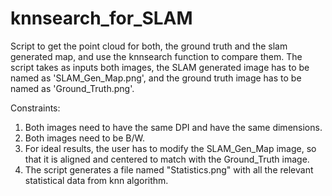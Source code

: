 # knnsearch_for_SLAM
Script to get the point cloud for both, the ground truth and the slam generated map, and use the knnsearch function to compare them. The script takes as inputs both images, the SLAM generated image has to be named as 'SLAM_Gen_Map.png', and the ground truth image has to be named as 'Ground_Truth.png'.

Constraints:
  1. Both images need to have the same DPI and have the same dimensions.
  2. Both images need to be B/W.
  3. For ideal results, the user has to modify the SLAM_Gen_Map image, so that it is aligned and centered to match with the Ground_Truth image.
  4. The script generates a file named "Statistics.png" with all the relevant statistical data from knn algorithm.

